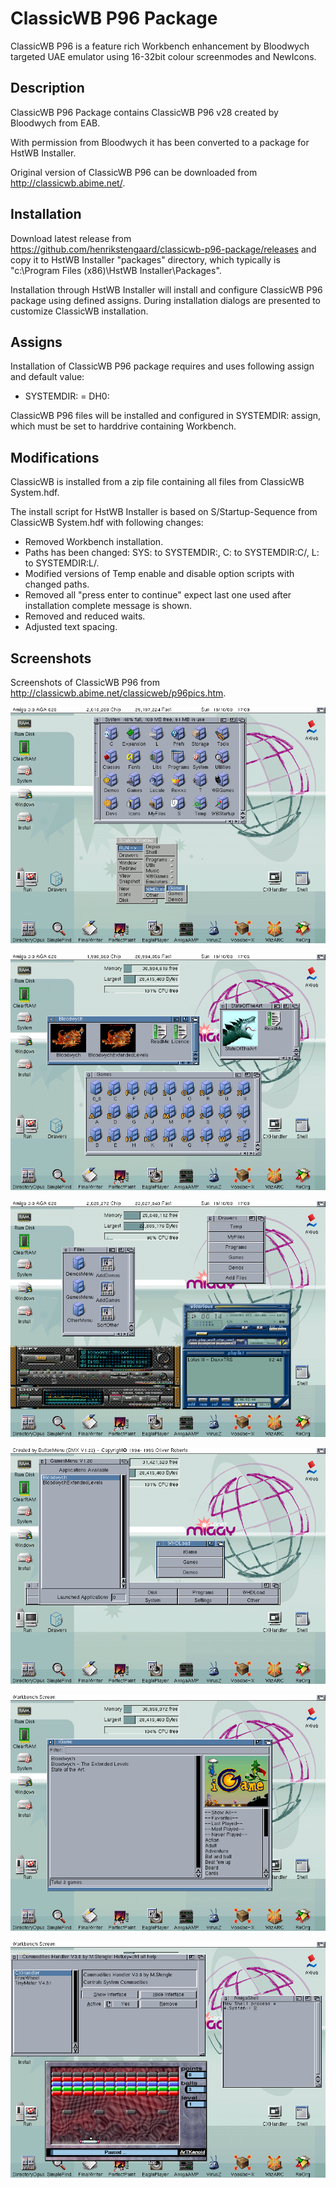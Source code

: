 # ClassicWB P96 Package

ClassicWB P96 is a feature rich Workbench enhancement by Bloodwych targeted UAE emulator using 16-32bit colour screenmodes and NewIcons.

## Description

ClassicWB P96 Package contains ClassicWB P96 v28 created by Bloodwych from EAB.

With permission from Bloodwych it has been converted to a package for HstWB Installer.

Original version of ClassicWB P96 can be downloaded from http://classicwb.abime.net/.

## Installation

Download latest release from https://github.com/henrikstengaard/classicwb-p96-package/releases and copy it to HstWB Installer "packages" directory, which typically is "c:\Program Files (x86)\HstWB Installer\Packages".

Installation through HstWB Installer will install and configure ClassicWB P96 package using defined assigns.
During installation dialogs are presented to customize ClassicWB installation.

## Assigns

Installation of ClassicWB P96 package requires and uses following assign and default value:

- SYSTEMDIR: = DH0:

ClassicWB P96 files will be installed and configured in SYSTEMDIR: assign, which must be set to harddrive containing Workbench.

## Modifications

ClassicWB is installed from a zip file containing all files from ClassicWB System.hdf.

The install script for HstWB Installer is based on S/Startup-Sequence from ClassicWB System.hdf with following changes:

- Removed Workbench installation.
- Paths has been changed: SYS: to SYSTEMDIR:, C: to SYSTEMDIR:C/, L: to SYSTEMDIR:L/.
- Modified versions of Temp enable and disable option scripts with changed paths.
- Removed all "press enter to continue" expect last one used after installation complete message is shown.
- Removed and reduced waits.
- Adjusted text spacing.

## Screenshots

Screenshots of ClassicWB P96 from http://classicwb.abime.net/classicweb/p96pics.htm.

![ClassicWB P96 1](screenshots/classicwb_p96_1.png?raw=true)

![ClassicWB P96 2](screenshots/classicwb_p96_2.png?raw=true)

![ClassicWB P96 3](screenshots/classicwb_p96_3.png?raw=true)

![ClassicWB P96 4](screenshots/classicwb_p96_4.png?raw=true)

![ClassicWB P96 5](screenshots/classicwb_p96_5.png?raw=true)

![ClassicWB P96 6](screenshots/classicwb_p96_6.png?raw=true)
